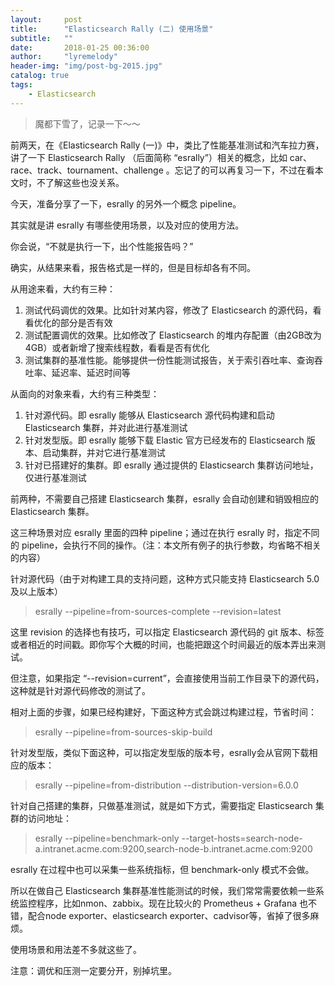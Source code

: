 ```yaml
---
layout:     post
title:      "Elasticsearch Rally (二) 使用场景"
subtitle:   ""
date:       2018-01-25 00:36:00
author:     "lyremelody"
header-img: "img/post-bg-2015.jpg"
catalog: true
tags:
    - Elasticsearch
---
```



> 魔都下雪了，记录一下～～

前两天，在《Elasticsearch Rally (一)》中，类比了性能基准测试和汽车拉力赛，讲了一下 Elasticsearch Rally （后面简称 “esrally”）相关的概念，比如 car、race、track、tournament、challenge 。忘记了的可以再复习一下，不过在看本文时，不了解这些也没关系。

今天，准备分享了一下，esrally 的另外一个概念 pipeline。

其实就是讲 esrally 有哪些使用场景，以及对应的使用方法。

你会说，“不就是执行一下，出个性能报告吗？” 

确实，从结果来看，报告格式是一样的，但是目标却各有不同。

从用途来看，大约有三种：
1. 测试代码调优的效果。比如针对某内容，修改了 Elasticsearch 的源代码，看看优化的部分是否有效
2. 测试配置调优的效果。比如修改了 Elasticsearch 的堆内存配置（由2GB改为4GB）或者新增了搜索线程数，看看是否有优化
3. 测试集群的基准性能。能够提供一份性能测试报告，关于索引吞吐率、查询吞吐率、延迟率、延迟时间等

从面向的对象来看，大约有三种类型：
1. 针对源代码。即 esrally 能够从 Elasticsearch 源代码构建和启动 Elasticsearch 集群，并对此进行基准测试
2. 针对发型版。即 esrally 能够下载 Elastic 官方已经发布的 Elasticsearch 版本、启动集群，并对它进行基准测试
3. 针对已搭建好的集群。即 esrally 通过提供的 Elasticsearch 集群访问地址，仅进行基准测试

前两种，不需要自己搭建 Elasticsearch 集群，esrally 会自动创建和销毁相应的 Elasticsearch 集群。

这三种场景对应 esrally 里面的四种 pipeline；通过在执行 esrally 时，指定不同的 pipeline，会执行不同的操作。（注：本文所有例子的执行参数，均省略不相关的内容）

针对源代码（由于对构建工具的支持问题，这种方式只能支持 Elasticsearch 5.0及以上版本）
> esrally --pipeline=from-sources-complete --revision=latest

这里 revision 的选择也有技巧，可以指定 Elasticsearch 源代码的 git 版本、标签或者相近的时间戳。即你写个大概的时间，也能把跟这个时间最近的版本弄出来测试。

但注意，如果指定 “--revision=current”，会直接使用当前工作目录下的源代码，这种就是针对源代码修改的测试了。

相对上面的步骤，如果已经构建好，下面这种方式会跳过构建过程，节省时间：
> esrally --pipeline=from-sources-skip-build

针对发型版，类似下面这种，可以指定发型版的版本号，esrally会从官网下载相应的版本：
> esrally --pipeline=from-distribution --distribution-version=6.0.0

针对自己搭建的集群，只做基准测试，就是如下方式，需要指定 Elasticsearch 集群的访问地址：
> esrally --pipeline=benchmark-only --target-hosts=search-node-a.intranet.acme.com:9200,search-node-b.intranet.acme.com:9200

esrally 在过程中也可以采集一些系统指标，但 benchmark-only 模式不会做。

所以在做自己 Elasticsearch 集群基准性能测试的时候，我们常常需要依赖一些系统监控程序，比如nmon、zabbix。现在比较火的 Prometheus + Grafana 也不错，配合node exporter、elasticsearch exporter、cadvisor等，省掉了很多麻烦。

使用场景和用法差不多就这些了。

注意：调优和压测一定要分开，别掉坑里。

